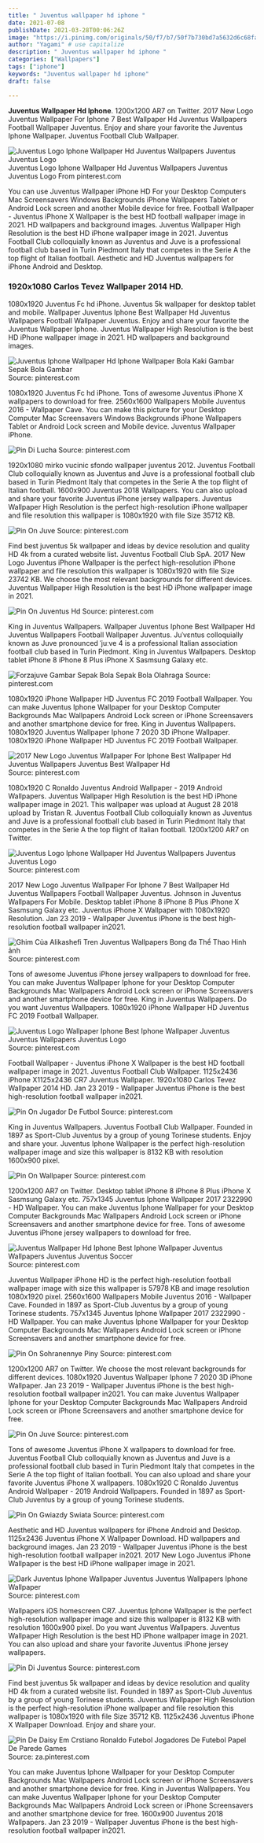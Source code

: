 ```yaml
---
title: " Juventus wallpaper hd iphone "
date: 2021-07-08
publishDate: 2021-03-28T00:06:26Z
image: "https://i.pinimg.com/originals/50/f7/b7/50f7b730bd7a5632d6c68faf0248c98b.jpg"
author: "Yagami" # use capitalize
description: " Juventus wallpaper hd iphone "
categories: ["Wallpapers"]
tags: ["iphone"]
keywords: "Juventus wallpaper hd iphone"
draft: false

---
```



**Juventus Wallpaper Hd Iphone**. 1200x1200 AR7 on Twitter. 2017 New Logo Juventus Wallpaper For Iphone 7 Best Wallpaper Hd Juventus Wallpapers Football Wallpaper Juventus. Enjoy and share your favorite the Juventus Iphone Wallpaper. Juventus Football Club Wallpaper.

![Juventus Logo Iphone Wallpaper Hd Juventus Wallpapers Juventus Juventus Logo](https://i.pinimg.com/736x/90/69/af/9069af7fd5dbf90f502c7cf6e4b3a93e.jpg "Juventus Logo Iphone Wallpaper Hd Juventus Wallpapers Juventus Juventus Logo")
Juventus Logo Iphone Wallpaper Hd Juventus Wallpapers Juventus Juventus Logo From pinterest.com


You can use Juventus Wallpaper iPhone HD For your Desktop Computers Mac Screensavers Windows Backgrounds iPhone Wallpapers Tablet or Android Lock screen and another Mobile device for free. Football Wallpaper - Juventus iPhone X Wallpaper is the best HD football wallpaper image in 2021. HD wallpapers and background images. Juventus Wallpaper High Resolution is the best HD iPhone wallpaper image in 2021. Juventus Football Club colloquially known as Juventus and Juve is a professional football club based in Turin Piedmont Italy that competes in the Serie A the top flight of Italian football. Aesthetic and HD Juventus wallpapers for iPhone Android and Desktop.

### 1920x1080 Carlos Tevez Wallpaper 2014 HD.

1080x1920 Juventus Fc hd iPhone. Juventus 5k wallpaper for desktop tablet and mobile. Wallpaper Juventus Iphone Best Wallpaper Hd Juventus Wallpapers Football Wallpaper Juventus. Enjoy and share your favorite the Juventus Wallpaper Iphone. Juventus Wallpaper High Resolution is the best HD iPhone wallpaper image in 2021. HD wallpapers and background images.


![Juventus Iphone Wallpaper Hd Iphone Wallpaper Bola Kaki Gambar Sepak Bola Gambar](https://i.pinimg.com/originals/62/f5/bb/62f5bbabfb5dd4f5e2c6d2f9fb4e7cd2.jpg "Juventus Iphone Wallpaper Hd Iphone Wallpaper Bola Kaki Gambar Sepak Bola Gambar")
Source: pinterest.com

1080x1920 Juventus Fc hd iPhone. Tons of awesome Juventus iPhone X wallpapers to download for free. 2560x1600 Wallpapers Mobile Juventus 2016 - Wallpaper Cave. You can make this picture for your Desktop Computer Mac Screensavers Windows Backgrounds iPhone Wallpapers Tablet or Android Lock screen and Mobile device. Juventus Wallpaper iPhone.

![Pin Di Lucha](https://i.pinimg.com/originals/e7/a7/7c/e7a77c3aa0d7c357151e4eaa95ddbe3e.jpg "Pin Di Lucha")
Source: pinterest.com

1920x1080 mirko vucinic sfondo wallpaper juventus 2012. Juventus Football Club colloquially known as Juventus and Juve is a professional football club based in Turin Piedmont Italy that competes in the Serie A the top flight of Italian football. 1600x900 Juventus 2018 Wallpapers. You can also upload and share your favorite Juventus iPhone jersey wallpapers. Juventus Wallpaper High Resolution is the perfect high-resolution iPhone wallpaper and file resolution this wallpaper is 1080x1920 with file Size 35712 KB.

![Pin On Juve](https://i.pinimg.com/originals/85/71/dc/8571dca56d55d043211306e9897ad900.jpg "Pin On Juve")
Source: pinterest.com

Find best juventus 5k wallpaper and ideas by device resolution and quality HD 4k from a curated website list. Juventus Football Club SpA. 2017 New Logo Juventus iPhone Wallpaper is the perfect high-resolution iPhone wallpaper and file resolution this wallpaper is 1080x1920 with file Size 23742 KB. We choose the most relevant backgrounds for different devices. Juventus Wallpaper High Resolution is the best HD iPhone wallpaper image in 2021.

![Pin On Juventus Hd](https://i.pinimg.com/originals/67/c0/b7/67c0b73df21d6c7a3828b7806b46a1d0.jpg "Pin On Juventus Hd")
Source: pinterest.com

King in Juventus Wallpapers. Wallpaper Juventus Iphone Best Wallpaper Hd Juventus Wallpapers Football Wallpaper Juventus. Juˈvɛntus colloquially known as Juve pronounced ˈjuːve 4 is a professional Italian association football club based in Turin Piedmont. King in Juventus Wallpapers. Desktop tablet iPhone 8 iPhone 8 Plus iPhone X Sasmsung Galaxy etc.

![Forzajuve Gambar Sepak Bola Sepak Bola Olahraga](https://i.pinimg.com/originals/f4/4a/d6/f44ad64289d77535ffc3ea8899541404.jpg "Forzajuve Gambar Sepak Bola Sepak Bola Olahraga")
Source: pinterest.com

1080x1920 iPhone Wallpaper HD Juventus FC 2019 Football Wallpaper. You can make Juventus Iphone Wallpaper for your Desktop Computer Backgrounds Mac Wallpapers Android Lock screen or iPhone Screensavers and another smartphone device for free. King in Juventus Wallpapers. 1080x1920 Juventus Wallpaper Iphone 7 2020 3D iPhone Wallpaper. 1080x1920 iPhone Wallpaper HD Juventus FC 2019 Football Wallpaper.

![2017 New Logo Juventus Wallpaper For Iphone Best Wallpaper Hd Juventus Wallpapers Juventus Best Wallpaper Hd](https://i.pinimg.com/originals/50/8e/86/508e86a1de14daa687b2083a76ddaea6.png "2017 New Logo Juventus Wallpaper For Iphone Best Wallpaper Hd Juventus Wallpapers Juventus Best Wallpaper Hd")
Source: pinterest.com

1080x1920 C Ronaldo Juventus Android Wallpaper - 2019 Android Wallpapers. Juventus Wallpaper High Resolution is the best HD iPhone wallpaper image in 2021. This wallpaper was upload at August 28 2018 upload by Tristan R. Juventus Football Club colloquially known as Juventus and Juve is a professional football club based in Turin Piedmont Italy that competes in the Serie A the top flight of Italian football. 1200x1200 AR7 on Twitter.

![Juventus Logo Iphone Wallpaper Hd Juventus Wallpapers Juventus Juventus Logo](https://i.pinimg.com/736x/90/69/af/9069af7fd5dbf90f502c7cf6e4b3a93e.jpg "Juventus Logo Iphone Wallpaper Hd Juventus Wallpapers Juventus Juventus Logo")
Source: pinterest.com

2017 New Logo Juventus Wallpaper For Iphone 7 Best Wallpaper Hd Juventus Wallpapers Football Wallpaper Juventus. Johnson in Juventus Wallpapers For Mobile. Desktop tablet iPhone 8 iPhone 8 Plus iPhone X Sasmsung Galaxy etc. Juventus iPhone X Wallpaper with 1080x1920 Resolution. Jan 23 2019 - Wallpaper Juventus iPhone is the best high-resolution football wallpaper in2021.

![Ghim Của Alikashefi Tren Juventus Wallpapers Bong đa Thể Thao Hinh ảnh](https://i.pinimg.com/474x/f6/37/da/f637da98895e7da143d0d1cc955fb6b4.jpg "Ghim Của Alikashefi Tren Juventus Wallpapers Bong đa Thể Thao Hinh ảnh")
Source: pinterest.com

Tons of awesome Juventus iPhone jersey wallpapers to download for free. You can make Juventus Wallpaper Iphone for your Desktop Computer Backgrounds Mac Wallpapers Android Lock screen or iPhone Screensavers and another smartphone device for free. King in Juventus Wallpapers. Do you want Juventus Wallpapers. 1080x1920 iPhone Wallpaper HD Juventus FC 2019 Football Wallpaper.

![Juventus Logo Wallpaper Iphone Best Iphone Wallpaper Juventus Juventus Wallpapers Juventus Logo](https://i.pinimg.com/originals/15/90/4d/15904d0e6dcacd922c160b44979e17cd.jpg "Juventus Logo Wallpaper Iphone Best Iphone Wallpaper Juventus Juventus Wallpapers Juventus Logo")
Source: pinterest.com

Football Wallpaper - Juventus iPhone X Wallpaper is the best HD football wallpaper image in 2021. Juventus Football Club Wallpaper. 1125x2436 iPhone X1125x2436 CR7 Juventus Wallpaper. 1920x1080 Carlos Tevez Wallpaper 2014 HD. Jan 23 2019 - Wallpaper Juventus iPhone is the best high-resolution football wallpaper in2021.

![Pin On Jugador De Futbol](https://i.pinimg.com/originals/c2/c8/ea/c2c8ea1e8e5a2d54866a7c4eb1a180b1.jpg "Pin On Jugador De Futbol")
Source: pinterest.com

King in Juventus Wallpapers. Juventus Football Club Wallpaper. Founded in 1897 as Sport-Club Juventus by a group of young Torinese students. Enjoy and share your. Juventus Iphone Wallpaper is the perfect high-resolution wallpaper image and size this wallpaper is 8132 KB with resolution 1600x900 pixel.

![Pin On Wallpaper](https://i.pinimg.com/originals/02/74/0e/02740e6c8f9f6262e55beebcc05d23dd.jpg "Pin On Wallpaper")
Source: pinterest.com

1200x1200 AR7 on Twitter. Desktop tablet iPhone 8 iPhone 8 Plus iPhone X Sasmsung Galaxy etc. 757x1345 Juventus Iphone Wallpaper 2017 2322990 - HD Wallpaper. You can make Juventus Iphone Wallpaper for your Desktop Computer Backgrounds Mac Wallpapers Android Lock screen or iPhone Screensavers and another smartphone device for free. Tons of awesome Juventus iPhone jersey wallpapers to download for free.

![Juventus Wallpaper Hd Iphone Best Iphone Wallpaper Juventus Wallpapers Juventus Juventus Soccer](https://i.pinimg.com/originals/85/30/ca/8530caae8c4b176b0b86ca7cfb4d97e3.jpg "Juventus Wallpaper Hd Iphone Best Iphone Wallpaper Juventus Wallpapers Juventus Juventus Soccer")
Source: pinterest.com

Juventus Wallpaper iPhone HD is the perfect high-resolution football wallpaper image with size this wallpaper is 57978 KB and image resolution 1080x1920 pixel. 2560x1600 Wallpapers Mobile Juventus 2016 - Wallpaper Cave. Founded in 1897 as Sport-Club Juventus by a group of young Torinese students. 757x1345 Juventus Iphone Wallpaper 2017 2322990 - HD Wallpaper. You can make Juventus Iphone Wallpaper for your Desktop Computer Backgrounds Mac Wallpapers Android Lock screen or iPhone Screensavers and another smartphone device for free.

![Pin On Sohranennye Piny](https://i.pinimg.com/originals/f6/e1/dd/f6e1dd052dfdfcf3b678d5ea9f59c7db.png "Pin On Sohranennye Piny")
Source: pinterest.com

1200x1200 AR7 on Twitter. We choose the most relevant backgrounds for different devices. 1080x1920 Juventus Wallpaper Iphone 7 2020 3D iPhone Wallpaper. Jan 23 2019 - Wallpaper Juventus iPhone is the best high-resolution football wallpaper in2021. You can make Juventus Wallpaper Iphone for your Desktop Computer Backgrounds Mac Wallpapers Android Lock screen or iPhone Screensavers and another smartphone device for free.

![Pin On Juve](https://i.pinimg.com/originals/3a/90/69/3a906995bad1a64003b53a67d38f49de.jpg "Pin On Juve")
Source: pinterest.com

Tons of awesome Juventus iPhone X wallpapers to download for free. Juventus Football Club colloquially known as Juventus and Juve is a professional football club based in Turin Piedmont Italy that competes in the Serie A the top flight of Italian football. You can also upload and share your favorite Juventus iPhone X wallpapers. 1080x1920 C Ronaldo Juventus Android Wallpaper - 2019 Android Wallpapers. Founded in 1897 as Sport-Club Juventus by a group of young Torinese students.

![Pin On Gwiazdy Swiata](https://i.pinimg.com/564x/ac/a8/63/aca863a03ea72a5debc38c0c8224ba06.jpg "Pin On Gwiazdy Swiata")
Source: pinterest.com

Aesthetic and HD Juventus wallpapers for iPhone Android and Desktop. 1125x2436 Juventus iPhone X Wallpaper Download. HD wallpapers and background images. Jan 23 2019 - Wallpaper Juventus iPhone is the best high-resolution football wallpaper in2021. 2017 New Logo Juventus iPhone Wallpaper is the best HD iPhone wallpaper image in 2021.

![Dark Juventus Iphone Wallpaper Juventus Juventus Wallpapers Iphone Wallpaper](https://i.pinimg.com/originals/79/9f/0f/799f0f22955bb700e594fcd5ce236dd1.jpg "Dark Juventus Iphone Wallpaper Juventus Juventus Wallpapers Iphone Wallpaper")
Source: pinterest.com

Wallpapers iOS homescreen CR7. Juventus Iphone Wallpaper is the perfect high-resolution wallpaper image and size this wallpaper is 8132 KB with resolution 1600x900 pixel. Do you want Juventus Wallpapers. Juventus Wallpaper High Resolution is the best HD iPhone wallpaper image in 2021. You can also upload and share your favorite Juventus iPhone jersey wallpapers.

![Pin Di Juventus](https://i.pinimg.com/originals/65/ce/7c/65ce7c31d45a55ccd8d8d0d8c36a0f60.jpg "Pin Di Juventus")
Source: pinterest.com

Find best juventus 5k wallpaper and ideas by device resolution and quality HD 4k from a curated website list. Founded in 1897 as Sport-Club Juventus by a group of young Torinese students. Juventus Wallpaper High Resolution is the perfect high-resolution iPhone wallpaper and file resolution this wallpaper is 1080x1920 with file Size 35712 KB. 1125x2436 Juventus iPhone X Wallpaper Download. Enjoy and share your.

![Pin De Daisy Em Crstiano Ronaldo Futebol Jogadores De Futebol Papel De Parede Games](https://i.pinimg.com/originals/50/f7/b7/50f7b730bd7a5632d6c68faf0248c98b.jpg "Pin De Daisy Em Crstiano Ronaldo Futebol Jogadores De Futebol Papel De Parede Games")
Source: za.pinterest.com

You can make Juventus Iphone Wallpaper for your Desktop Computer Backgrounds Mac Wallpapers Android Lock screen or iPhone Screensavers and another smartphone device for free. King in Juventus Wallpapers. You can make Juventus Wallpaper Iphone for your Desktop Computer Backgrounds Mac Wallpapers Android Lock screen or iPhone Screensavers and another smartphone device for free. 1600x900 Juventus 2018 Wallpapers. Jan 23 2019 - Wallpaper Juventus iPhone is the best high-resolution football wallpaper in2021.

